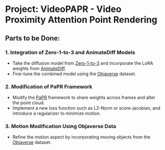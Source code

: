 # Project: VideoPAPR - Video Proximity Attention Point Rendering

## Parts to be Done:

### 1. Integration of Zero-1-to-3 and AnimateDiff Models

- Take the diffusion model from [Zero-1-to-3](https://github.com/cvlab-columbia/zero123) and incorporate the LoRA weights from [AnimateDiff](https://github.com/guoyww/AnimateDiff).
- Fine-tune the combined model using the [Objaverse](https://objaverse.allenai.org/) dataset.

### 2. Modification of PaPR Framework

- Modify the [PaPR](https://github.com/zvict/papr) framework to share weights across frames and alter the point cloud.
- Implement a new loss function such as L2-Norm or score-jacobian, and introduce a regularizer to minimize motion.

### 3. Motion Modification Using Objaverse Data

- Refine the motion aspect by incorporating moving objects from the [Objaverse](https://objaverse.allenai.org/) dataset.
